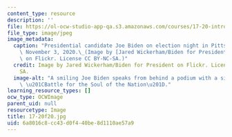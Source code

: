 ```yaml
---
content_type: resource
description: ''
file: https://ol-ocw-studio-app-qa.s3.amazonaws.com/courses/17-20-introduction-to-the-american-political-process-fall-2020/6a8016c8cc43d0f440be8d1110ae57a9_17-20f20.jpg
file_type: image/jpeg
image_metadata:
  caption: "Presidential candidate Joe Biden on election night in Pittsburgh, PA,\
    \ November 3, 2020.\_(Image by [Jared Wickerham/Biden for President](https://www.flickr.com/photos/bidenforpresident/50620716968/in/photolist-2k8bpyd-2jZy94P-2jXvH1h-2jXs412-2jXwxzh-2jXvH4D-2jXwxzN-2k4iteE-2jjmwgB-2k4kP8G-2kcWyH8-2jjmvYc-2jyfhXq-2joJe1o-2joM16s-2joNeio-2joM1ed-2joLZGr-2joLZzh-2joM1oM-2joNemK-2joLZQs-2joJdzo-2joJeKQ-2joNeEq-2joJenv-2joM1vA-2joNeuv-2joNeX4-2joM1Jm-2joM1F5-2joJeCW-2jybZb1-2jyc1qa-2jyc1o6-2jyc12j-2jybZX6-2jyfhk8-2jybZdv-2jyfhxT-2jybZHZ-2jyfh1A-2jyfgV5-2jyc1jJ-2jybZZk-2jygiW3-2jybZv4-2jygjyL-2jyc16h-2jyfhE1)\
    \ on Flickr. License CC BY-NC-SA.)"
  credit: Image by Jared Wickerham/Biden for President on Flickr. License CC BY NC
    SA.
  image-alt: "A smiling Joe Biden speaks from behind a podium with a sign reading\
    \ \u201CBattle for the Soul of the Nation\u201D."
learning_resource_types: []
ocw_type: OCWImage
parent_uid: null
resourcetype: Image
title: 17-20f20.jpg
uid: 6a8016c8-cc43-d0f4-40be-8d1110ae57a9
---
```

